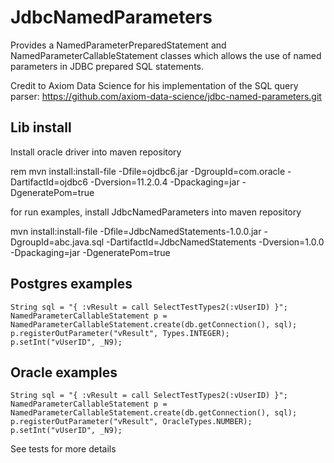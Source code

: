 # JdbcNamedParameters

Provides a NamedParameterPreparedStatement and NamedParameterCallableStatement classes which allows the use of named
parameters in JDBC prepared SQL statements.

Credit to Axiom Data Science for his implementation of the SQL query parser:
https://github.com/axiom-data-science/jdbc-named-parameters.git

## Lib install

Install oracle driver into maven repository

rem mvn install:install-file -Dfile=ojdbc6.jar -DgroupId=com.oracle  -DartifactId=ojdbc6 -Dversion=11.2.0.4 -Dpackaging=jar -DgeneratePom=true

for run examples, install JdbcNamedParameters into maven repository

mvn install:install-file -Dfile=JdbcNamedStatements-1.0.0.jar -DgroupId=abc.java.sql -DartifactId=JdbcNamedStatements -Dversion=1.0.0 -Dpackaging=jar -DgeneratePom=true

## Postgres examples

```
String sql = "{ :vResult = call SelectTestTypes2(:vUserID) }";
NamedParameterCallableStatement p = NamedParameterCallableStatement.create(db.getConnection(), sql);
p.registerOutParameter("vResult", Types.INTEGER);
p.setInt("vUserID", _N9);

```

## Oracle examples

```
String sql = "{ :vResult = call SelectTestTypes2(:vUserID) }";
NamedParameterCallableStatement p = NamedParameterCallableStatement.create(db.getConnection(), sql);
p.registerOutParameter("vResult", OracleTypes.NUMBER);
p.setInt("vUserID", _N9);
```

See tests for more details
